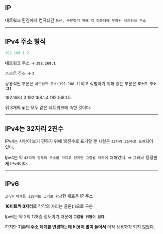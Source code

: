 ## IP
네트워크 환경에서 컴퓨터간 `통신, 구분하기 위해 각 컴퓨터에 부여된 네트워크 주소`

---

## IPv4 주소 형식
```java
192.168.1.2
```

네트워크 주소 → **`192.168.1`**

호스트 주소 → `2`

공통적인 부분은 `네트워크 주소(192.168.1)`이고 식별하기 위해 있는 부분은 **`호스트 주소(2)`**

192.168.1.3
192.168.1.4
192.168.1.5

위 3개의 ip는 모두 같은 네트워크에 속한 것이다.

---

## IPv4는 32자리 2진수

IPv4는 사람이 보기 편하기 위해 10진수로 표기할 뿐 사실은 `32자리 2진수로 표현`되어 있다.

Ipv4는 약 `43억개 정도의 주소를 가지고 있지만 고갈될 위기`에 처해있다. ⇒ 그래서 등장한게 IPv6이다.

---

## IPv6

`IPv4 체계를 128비트 크기로 확장`한 새로운 IP 주소

**16비트씩 8자리**로 각각의 자리는 콜론(:)으로 구분

Ipv6는 약 2의 128승 정도이기 때문에 **`고갈될 위험이 없다`**

하지만 **기존의 주소 체계를 변경하는데 비용이 많이 들어서** 아직 상용화가 되지 않았다.
